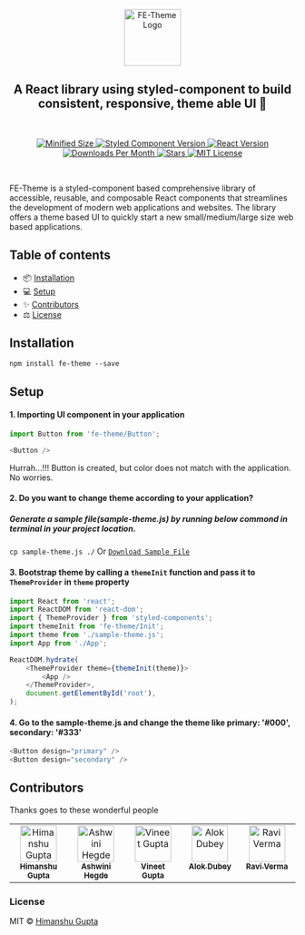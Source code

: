 <p align="center">
  <a href="https://github.com/hg-arch/fe-theme">
    <img src="https://png.pngtree.com/png-clipart/20220103/original/pngtree-show-biceps-png-image_7019290.png" alt="FE-Theme Logo" width="100" />
  </a>
</p>
<h2 align="center">A React library using styled-component to build consistent, responsive, theme able UI 💪 </h2>
<br />
<p align="center">
   <a href="https://www.npmjs.com/package/fe-theme">
     <img alt="Minified Size" src="https://img.shields.io/badge/minzipped_size-100kb-%23e95143"/>
   </a>
  <a href="https://styled-components.com/releases#v6.1.1">
    <img alt="Styled Component Version" src="https://img.shields.io/badge/styled_component-6.1.1-%2350c62a"/>
  </a>
  <a href="https://react.dev/reference/react">
    <img alt="React Version" src="https://img.shields.io/badge/react_version-18.2.0-blue"/>
  </a>
  <a href="https://www.npmjs.com/package/fe-theme">
    <img alt="Downloads Per Month" src="https://img.shields.io/badge/downloads-1k%2Fmonth-%23027f02"/>
  </a>
  <a href="https://github.com/hg-arch/fe-theme/stargazers">
    <img alt="Stars" src="https://img.shields.io/badge/stars-30.0-%23eac54f"/>
  </a>
  <a href="https://github.com/hg-arch/fe-theme/blob/master/LICENSE.md">
    <img alt="MIT License" src="https://img.shields.io/badge/license-MIT-%23d7614b"/>
  </a>
</p>
<br />

FE-Theme is a styled-component based comprehensive library of accessible, reusable, and composable React components that streamlines the development of modern web applications and websites. The library offers a theme based UI to quickly start a new small/medium/large size web based applications.

## Table of contents

- 📦 [Installation](#installation)
- 💻 [Setup](#setup)
- ✨ [Contributors](#contributors)
- ⚖️ [License](#license)
  
## Installation

    npm install fe-theme --save

## Setup

#### 1. Importing UI component in your application
```js
import Button from 'fe-theme/Button';
```

```js
<Button />
```
Hurrah...!!! Button is created, but color does not match with the application. No worries.
  

#### 2. Do you want to change theme according to your application?
##### Generate a sample file(sample-theme.js) by running below commond in terminal in your project location.

```cp sample-theme.js ./``` Or <a href="https://github.com/hg-arch/fe-theme/blob/master/sample-theme.js">```Download Sample File```</a>

#### 3. Bootstrap theme by calling a ```themeInit```  function and pass it to ```ThemeProvider``` in ```theme``` property

```js
import React from 'react';
import ReactDOM from 'react-dom';
import { ThemeProvider } from 'styled-components';
import themeInit from 'fe-theme/Init';
import theme from './sample-theme.js';
import App from './App';

ReactDOM.hydrate(
    <ThemeProvider theme={themeInit(theme)}>
        <App />
    </ThemeProvider>,
    document.getElementById('root'),
);
```

#### 4. Go to the sample-theme.js and change the theme like primary: '#000', secondary: '#333'
```js
<Button design="primary" />
<Button design="secondary" />
```

## Contributors

Thanks goes to these wonderful people

<table>
    <tbody>
      <tr>
        <td align="center" valign="top" width="14.28%">
          <a href="https://github.com/hg-arch">
            <img src="https://avatars.githubusercontent.com/u/6891544?s=400&v=4" width="64px;" alt="Himanshu Gupta" />
            <br />
            <sub><b>Himanshu Gupta</b></sub>
          </a>
          <br />
        </td>
        <td align="center" valign="top" width="14.28%">
          <a href="https://github.com/ashwinihegde123">
            <img src="https://avatars.githubusercontent.com/u/40521396?v=4" width="64px;" alt="Ashwini Hegde" />
            <br />
            <sub><b>Ashwini Hegde</b></sub>
          </a>
          <br />
        </td>
        <td align="center" valign="top" width="14.28%">
          <a href="https://github.com/vineet091">
            <img src="https://avatars.githubusercontent.com/u/5345138?v=4" width="64px;" alt="Vineet Gupta" />
            <br />
            <sub><b>Vineet Gupta</b></sub>
          </a>
          <br />
        </td>
        <td align="center" valign="top" width="14.28%">
          <a href="https://github.com/Alok30">
            <img src="https://avatars.githubusercontent.com/u/36290248?s=64&v=4" width="64px;" alt="Alok Dubey" />
            <br />
            <sub><b>Alok Dubey</b></sub>
          </a>
          <br />
        </td>
        <td align="center" valign="top" width="14.28%">
          <a href="https://github.com/Ravi-Chef">
            <img src="https://avatars.githubusercontent.com/u/31059087?v=4" width="64px;" alt="Ravi Verma" />
            <br />
            <sub><b>Ravi Verma</b></sub>
          </a>
          <br />
        </td>
      </tr>
    </tbody>
</table>

### License

MIT © [Himanshu Gupta](https://github.com/hg-arch)
